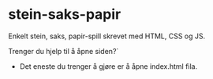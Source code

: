 # stein-saks-papir
Enkelt stein, saks, papir-spill skrevet med HTML, CSS og JS.

Trenger du hjelp til å åpne siden?`
 - Det eneste du trenger å gjøre er å åpne index.html fila. 
